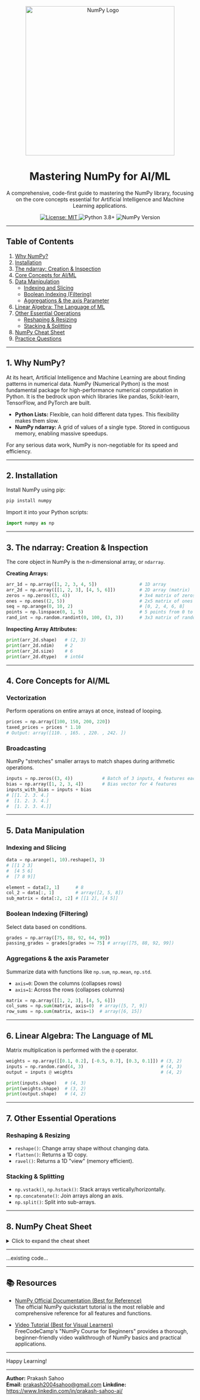 <div align="center">
  <img src="https://numpy.org/images/logo.svg" alt="NumPy Logo" width="400"/>
</div>

<h1 align="center">Mastering NumPy for AI/ML</h1>

<p align="center">
  A comprehensive, code-first guide to mastering the NumPy library, focusing on the core concepts essential for Artificial Intelligence and Machine Learning applications.
</p>

<p align="center">
  <a href="https://github.com/pSahoo-456/ML-Craft-Mastering-Machine-Learning/blob/main/LICENSE">
    <img src="https://img.shields.io/badge/License-MIT-blue.svg" alt="License: MIT">
  </a>
  <img src="https://img.shields.io/badge/Python-3.8%2B-brightgreen.svg" alt="Python 3.8+">
  <img src="https://img.shields.io/badge/NumPy-1.21%2B-informational.svg" alt="NumPy Version">
</p>

---

## Table of Contents

1. [Why NumPy?](#why-numpy)
2. [Installation](#installation)
3. [The ndarray: Creation & Inspection](#the-ndarray-creation--inspection)
4. [Core Concepts for AI/ML](#core-concepts-for-aiml)
5. [Data Manipulation](#data-manipulation)
    - [Indexing and Slicing](#indexing-and-slicing)
    - [Boolean Indexing (Filtering)](#boolean-indexing-filtering)
    - [Aggregations & the axis Parameter](#aggregations--the-axis-parameter)
6. [Linear Algebra: The Language of ML](#linear-algebra-the-language-of-ml)
7. [Other Essential Operations](#other-essential-operations)
    - [Reshaping & Resizing](#reshaping--resizing)
    - [Stacking & Splitting](#stacking--splitting)
8. [NumPy Cheat Sheet](#numpy-cheat-sheet)
9. [Practice Questions](#practice-questions)

---

## 1. Why NumPy?

At its heart, Artificial Intelligence and Machine Learning are about finding patterns in numerical data. NumPy (Numerical Python) is the most fundamental package for high-performance numerical computation in Python. It is the bedrock upon which libraries like pandas, Scikit-learn, TensorFlow, and PyTorch are built.

- **Python Lists:** Flexible, can hold different data types. This flexibility makes them slow.
- **NumPy ndarray:** A grid of values of a single type. Stored in contiguous memory, enabling massive speedups.

For any serious data work, NumPy is non-negotiable for its speed and efficiency.

---

## 2. Installation

Install NumPy using pip:

```bash
pip install numpy
```

Import it into your Python scripts:

```python
import numpy as np
```

---

## 3. The ndarray: Creation & Inspection

The core object in NumPy is the n-dimensional array, or `ndarray`.

**Creating Arrays:**

```python
arr_1d = np.array([1, 2, 3, 4, 5])                # 1D array
arr_2d = np.array([[1, 2, 3], [4, 5, 6]])         # 2D array (matrix)
zeros = np.zeros((3, 4))                          # 3x4 matrix of zeros
ones = np.ones((2, 5))                            # 2x5 matrix of ones
seq = np.arange(0, 10, 2)                         # [0, 2, 4, 6, 8]
points = np.linspace(0, 1, 5)                     # 5 points from 0 to 1
rand_int = np.random.randint(0, 100, (3, 3))      # 3x3 matrix of random ints
```

**Inspecting Array Attributes:**

```python
print(arr_2d.shape)   # (2, 3)
print(arr_2d.ndim)    # 2
print(arr_2d.size)    # 6
print(arr_2d.dtype)   # int64
```

---

## 4. Core Concepts for AI/ML

### Vectorization

Perform operations on entire arrays at once, instead of looping.

```python
prices = np.array([100, 150, 200, 220])
taxed_prices = prices * 1.10
# Output: array([110. , 165. , 220. , 242. ])
```

### Broadcasting

NumPy "stretches" smaller arrays to match shapes during arithmetic operations.

```python
inputs = np.zeros((3, 4))           # Batch of 3 inputs, 4 features each
bias = np.array([1, 2, 3, 4])       # Bias vector for 4 features
inputs_with_bias = inputs + bias
# [[1. 2. 3. 4.]
#  [1. 2. 3. 4.]
#  [1. 2. 3. 4.]]
```

---

## 5. Data Manipulation

### Indexing and Slicing

```python
data = np.arange(1, 10).reshape(3, 3)
# [[1 2 3]
#  [4 5 6]
#  [7 8 9]]

element = data[2, 1]      # 8
col_2 = data[:, 1]        # array([2, 5, 8])
sub_matrix = data[:2, :2] # [[1 2], [4 5]]
```

### Boolean Indexing (Filtering)

Select data based on conditions.

```python
grades = np.array([75, 88, 92, 64, 99])
passing_grades = grades[grades >= 75] # array([75, 88, 92, 99])
```

### Aggregations & the axis Parameter

Summarize data with functions like `np.sum`, `np.mean`, `np.std`.

- `axis=0`: Down the columns (collapses rows)
- `axis=1`: Across the rows (collapses columns)

```python
matrix = np.array([[1, 2, 3], [4, 5, 6]])
col_sums = np.sum(matrix, axis=0)  # array([5, 7, 9])
row_sums = np.sum(matrix, axis=1)  # array([6, 15])
```

---

## 6. Linear Algebra: The Language of ML

Matrix multiplication is performed with the `@` operator.

```python
weights = np.array([[0.1, 0.2], [-0.5, 0.7], [0.3, 0.1]]) # (3, 2)
inputs = np.random.rand(4, 3)                             # (4, 3)
output = inputs @ weights                                 # (4, 2)

print(inputs.shape)   # (4, 3)
print(weights.shape)  # (3, 2)
print(output.shape)   # (4, 2)
```

---

## 7. Other Essential Operations

### Reshaping & Resizing

- `reshape()`: Change array shape without changing data.
- `flatten()`: Returns a 1D copy.
- `ravel()`: Returns a 1D "view" (memory efficient).

### Stacking & Splitting

- `np.vstack()`, `np.hstack()`: Stack arrays vertically/horizontally.
- `np.concatenate()`: Join arrays along an axis.
- `np.split()`: Split into sub-arrays.

---

## 8. NumPy Cheat Sheet

<details>
<summary>Click to expand the cheat sheet</summary>

### Syntax | Description

**Importing**

```python
import numpy as np
```
Standard import alias.

**Creating Arrays**

```python
np.array(list)              # From Python list
np.zeros((rows, cols))      # Zeros
np.ones((rows, cols))       # Ones
np.arange(start, stop, step)# Regular step size
np.linspace(start, stop, num)# Specific number of points
np.random.rand(d0, d1)      # Random floats [0, 1)
np.random.randn(d0, d1)     # Standard normal
np.random.randint(low, high, size) # Random integers
```

**Inspecting Arrays**

```python
arr.shape   # Dimensions
arr.dtype   # Data type
arr.ndim    # Number of dimensions
```

**Math & Vectorization**

```python
arr +-*/ 5          # Element-wise with scalars
arr_a +-*/ arr_b    # Element-wise between arrays
np.sqrt(arr), np.log(arr) # Universal Functions (UFuncs)
```

**Slicing & Indexing**

```python
arr[5]          # 1D element
arr[2, 3]       # 2D element
arr[0, :]       # First row
arr[:, 0]       # First column
arr[arr > 50]   # Boolean indexing
```

**Aggregations**

```python
np.sum(arr), np.mean(arr)      # Whole array
np.sum(arr, axis=0)            # Down columns
np.sum(arr, axis=1)            # Across rows
np.argmax(arr), np.argmin(arr) # Index of max/min
```

**Manipulation**

```python
arr.reshape(rows, cols)        # Change shape
arr.T or arr.transpose()       # Transpose
np.concatenate([arr1, arr2], axis=0) # Join arrays
```

**Linear Algebra**

```python
A @ B               # Matrix multiplication
np.dot(A, B)        # Matrix multiplication
np.linalg.inv(A)    # Inverse of matrix
```

</details>

---
...existing code...

---

## 📚 Resources

- [NumPy Official Documentation (Best for Reference)](https://numpy.org/doc/stable/user/quickstart.html)  
  The official NumPy quickstart tutorial is the most reliable and comprehensive reference for all features and functions.

- [Video Tutorial (Best for Visual Learners)](https://www.youtube.com/watch?v=QUT1VHiLmmI)  
  FreeCodeCamp's "NumPy Course for Beginners" provides a thorough, beginner-friendly video walkthrough of NumPy basics and practical applications.

---


Happy Learning!

---

**Author:** Prakash Sahoo  
**Email:** prakash2004sahoo@gmail.com
**Linkdine:** https://www.linkedin.com/in/prakash-sahoo-ai/